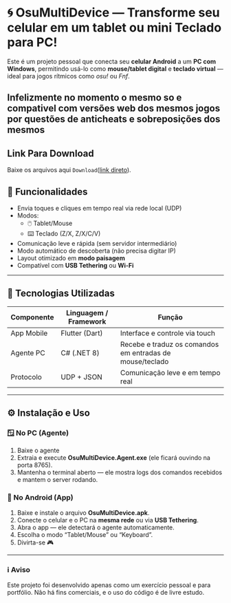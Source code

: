 # 🌀 OsuMultiDevice — Transforme seu celular em um tablet ou mini Teclado para PC!

Este é um projeto pessoal que conecta seu **celular Android** a um **PC com Windows**,
permitindo usá-lo como **mouse/tablet digital** e **teclado virtual** — ideal para jogos rítmicos como *osu!* ou *Fnf*.

Infelizmente no momento o mesmo so e compativel com versões web dos mesmos jogos por questões de anticheats e sobreposições dos mesmos
---
##  Link Para Download
Baixe os arquivos aqui `Download`([link direto](https://github.com/ZekiosZ/OsuMultiDevice/releases/tag/New)).

## 🎯 Funcionalidades

- Envia toques e cliques em tempo real via rede local (UDP)
- Modos:
  - 🖱️ Tablet/Mouse
  - ⌨️ Teclado (Z/X, Z/X/C/V)
- Comunicação leve e rápida (sem servidor intermediário)
- Modo automático de descoberta (não precisa digitar IP)
- Layout otimizado em **modo paisagem**
- Compatível com **USB Tethering** ou **Wi-Fi**

---

## 🧠 Tecnologias Utilizadas

| Componente | Linguagem / Framework | Função |
|-------------|----------------------|---------|
| App Mobile  | Flutter (Dart)       | Interface e controle via touch |
| Agente PC   | C# (.NET 8)          | Recebe e traduz os comandos em entradas de mouse/teclado |
| Protocolo   | UDP + JSON           | Comunicação leve e em tempo real |

---

## ⚙️ Instalação e Uso

### 🪟 No PC (Agente)
1. Baixe o agente
2. Extraia e execute **OsuMultiDevice.Agent.exe** (ele ficará ouvindo na porta 8765).
3. Mantenha o terminal aberto — ele mostra logs dos comandos recebidos e mantem o server rodando.

### 📱 No Android (App)
1. Baixe e instale o arquivo **OsuMultiDevice.apk**.
2. Conecte o celular e o PC na **mesma rede** ou via **USB Tethering**.
3. Abra o app — ele detectará o agente automaticamente.
4. Escolha o modo “Tablet/Mouse” ou “Keyboard”.
5. Divirta-se 🎮

---
### ℹ️ Aviso
Este projeto foi desenvolvido apenas como um exercício pessoal e para portfólio.
Não há fins comerciais, e o uso do código é de livre estudo.
